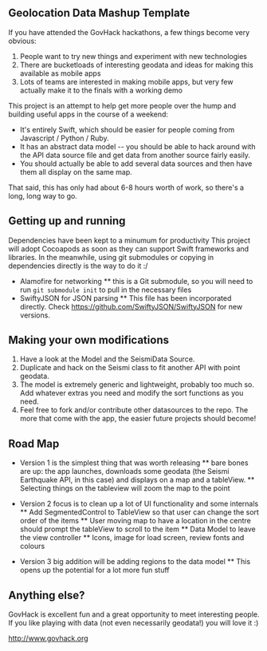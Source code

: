 ## Geolocation Data Mashup Template

If you have attended the GovHack hackathons, a few things become very obvious:
1. People want to try new things and experiment with new technologies 
2. There are bucketloads of interesting geodata and ideas for making this available as mobile apps
3. Lots of teams are interested in making mobile apps, but very few actually make it to the finals with a working demo

This project is an attempt to help get more people over the hump and building useful apps in the course of a weekend:
* It's entirely Swift, which should be easier for people coming from Javascript / Python / Ruby.
* It has an abstract data model -- you should be able to hack around with the API data source file and get data from another source fairly easily.
* You should actually be able to add several data sources and then have them all display on the same map.

That said, this has only had about 6-8 hours worth of work, so there's a long, long way to go.

## Getting up and running

Dependencies have been kept to a minumum for productivity
This project will adopt Cocoapods as soon as they can support Swift frameworks and libraries. In the meanwhile, using git submodules or copying in dependencies directly is the way to do it :/

* Alamofire for networking
** this is a Git submodule, so you will need to run `git submodule init` to pull in the necessary files
* SwiftyJSON for JSON parsing
** This file has been incorporated directly. Check https://github.com/SwiftyJSON/SwiftyJSON for new versions. 

## Making your own modifications

1. Have a look at the Model and the SeismiData Source. 
2. Duplicate and hack on the Seismi class to fit another API with point geodata.
3. The model is extremely generic and lightweight, probably too much so. Add whatever extras you need and modify the sort functions as you need.
4. Feel free to fork and/or contribute other datasources to the repo. The more that come with the app, the easier future projects should become!

## Road Map

* Version 1 is the simplest thing that was worth releasing
** bare bones are up: the app launches, downloads some geodata (the Seismi Earthquake API, in this case) and displays on a map and a tableView.
** Selecting things on the tableview will zoom the map to the point

* Version 2 focus is to clean up a lot of UI functionality and some internals
** Add SegmentedControl to TableView so that user can change the sort order of the items
** User moving map to have a location in the centre should prompt the tableView to scroll to the item
** Data Model to leave the view controller
** Icons, image for load screen, review fonts and colours

* Version 3 big addition will be adding regions to the data model
** This opens up the potential for a lot more fun stuff

## Anything else?

GovHack is excellent fun and a great opportunity to meet interesting people. 
If you like playing with data (not even necessarily geodata!) you will love it :)

http://www.govhack.org
